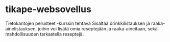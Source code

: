 # tikape-websovellus
Tietokantojen perusteet -kurssin tehtävä
Sisältää drinkkilistauksen ja raaka-ainelistauksen, joihin voi lisätä omia reseptejään ja raaka-aineitaan, sekä mahdollisuuden tarkastella reseptejä.
